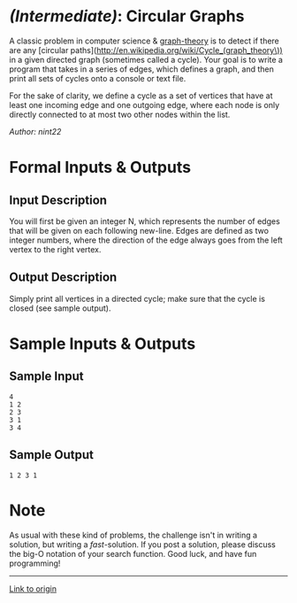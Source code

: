 # [](#IntermediateIcon) *(Intermediate)*: Circular Graphs

A classic problem in computer science & [graph-theory](http://en.wikipedia.org/wiki/Graph_theory) is to detect if there are any [circular paths](http://en.wikipedia.org/wiki/Cycle_(graph_theory\)) in a given directed graph (sometimes called a cycle). Your goal is to write a program that takes in a series of edges, which defines a graph, and then print all sets of cycles onto a console or text file.

For the sake of clarity, we define a cycle as a set of vertices that have at least one incoming edge and one outgoing edge, where each node is only directly connected to at most two other nodes within the list.

*Author: nint22*

# Formal Inputs & Outputs
## Input Description

You will first be given an integer N, which represents the number of edges that will be given on each following new-line. Edges are defined as two integer numbers, where the direction of the edge always goes from the left vertex to the right vertex.

## Output Description

Simply print all vertices in a directed cycle; make sure that the cycle is closed (see sample output).

# Sample Inputs & Outputs
## Sample Input

    4
    1 2
    2 3
    3 1
    3 4

## Sample Output

    1 2 3 1

# Note

As usual with these kind of problems, the challenge isn't in writing a solution, but writing a *fast*-solution. If you post a solution, please discuss the big-O notation of your search function. Good luck, and have fun programming!

---

[Link to origin](https://www.reddit.com/r/dailyprogrammer/1ee664)